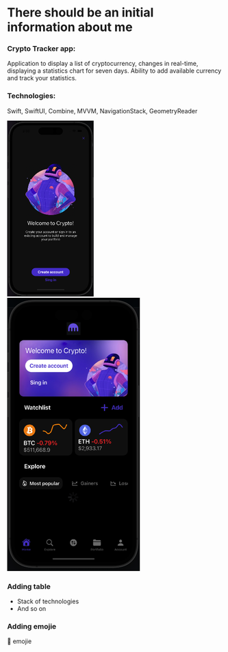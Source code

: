  # There should be an initial information about me
### Crypto Tracker app: 
Application to display a list of cryptocurrency, changes in real-time, displaying a statistics chart for seven days. Ability to add available currency and track your statistics.

### Technologies:
Swift, SwiftUI, Combine, MVVM, NavigationStack, GeometryReader 

![Here is the first image from my github Assets file](https://github.com/aviator67x/Andrii_Kasilov_iOS_Developer/blob/master/cryptoShot1.png)
![Here is the second one](https://github.com/aviator67x/Andrii_Kasilov_iOS_Developer/blob/master/cryptoShot2.png)


### Adding table
+ Stack of technologies
+ And so on
### Adding emojie
:nauseated_face: emojie
